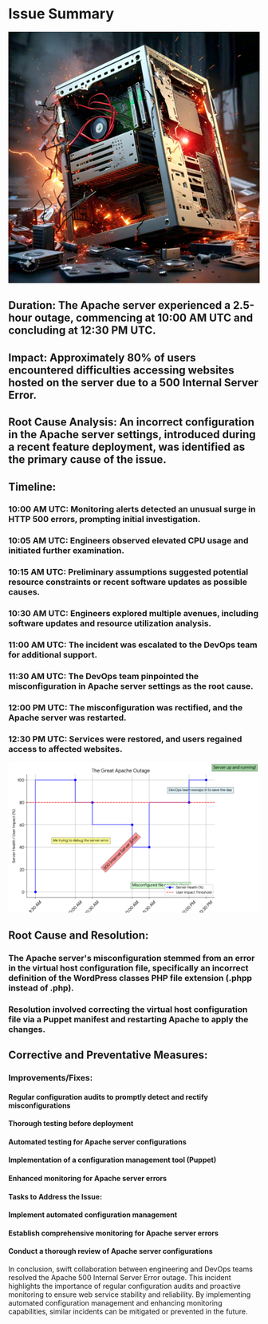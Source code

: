 
# Issue Summary
![Downtime timeline](a_crashed_web_server.jpeg)

## Duration: The Apache server experienced a 2.5-hour outage, commencing at 10:00 AM UTC and concluding at 12:30 PM UTC.
## Impact: Approximately 80% of users encountered difficulties accessing websites hosted on the server due to a 500 Internal Server Error.
## Root Cause Analysis: An incorrect configuration in the Apache server settings, introduced during a recent feature deployment, was identified as the primary cause of the issue.

## Timeline:
### 10:00 AM UTC: Monitoring alerts detected an unusual surge in HTTP 500 errors, prompting initial investigation.
### 10:05 AM UTC: Engineers observed elevated CPU usage and initiated further examination.
### 10:15 AM UTC: Preliminary assumptions suggested potential resource constraints or recent software updates as possible causes.
### 10:30 AM UTC: Engineers explored multiple avenues, including software updates and resource utilization analysis.
### 11:00 AM UTC: The incident was escalated to the DevOps team for additional support.
### 11:30 AM UTC: The DevOps team pinpointed the misconfiguration in Apache server settings as the root cause.
### 12:00 PM UTC: The misconfiguration was rectified, and the Apache server was restarted.
### 12:30 PM UTC: Services were restored, and users regained access to affected websites.
![Bug-in-computer](The_great_apache_outage.png)
## Root Cause and Resolution:
### The Apache server's misconfiguration stemmed from an error in the virtual host configuration file, specifically an incorrect definition of the WordPress classes PHP file extension (.phpp instead of .php).
### Resolution involved correcting the virtual host configuration file via a Puppet manifest and restarting Apache to apply the changes.

## Corrective and Preventative Measures:
### Improvements/Fixes:

#### Regular configuration audits to promptly detect and rectify misconfigurations
#### Thorough testing before deployment
#### Automated testing for Apache server configurations
#### Implementation of a configuration management tool (Puppet)
#### Enhanced monitoring for Apache server errors
#### Tasks to Address the Issue:
#### Implement automated configuration management
#### Establish comprehensive monitoring for Apache server errors
#### Conduct a thorough review of Apache server configurations

In conclusion, swift collaboration between engineering and DevOps teams resolved the Apache 500 Internal Server Error outage. This incident highlights the importance of regular configuration audits and proactive monitoring to ensure web service stability and reliability. By implementing automated configuration management and enhancing monitoring capabilities, similar incidents can be mitigated or prevented in the future.